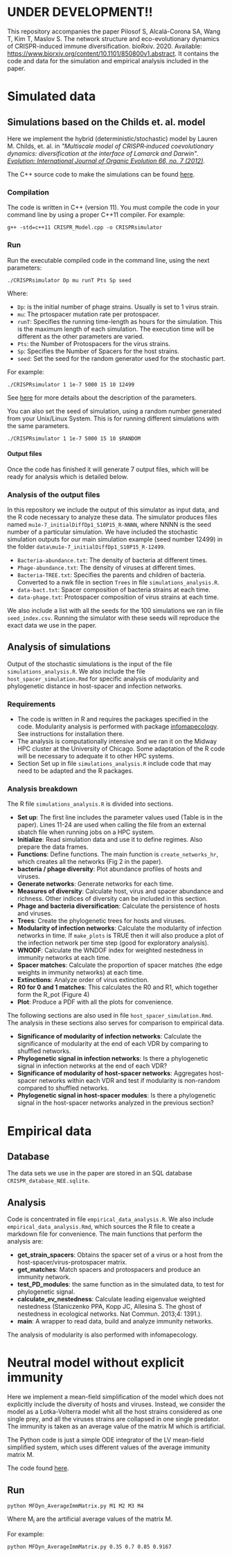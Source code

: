 # UNDER DEVELOPMENT!!

This repository accompanies the paper Pilosof S, Alcalá-Corona SA, Wang T, Kim T, Maslov S. The network structure and eco-evolutionary dynamics of CRISPR-induced immune diversification. bioRxiv. 2020. Available: <https://www.biorxiv.org/content/10.1101/850800v1.abstract>. It contains the code and data for the simulation and empirical analysis included in the paper.

# Simulated data

## Simulations based on the Childs et. al. model

Here we implement the hybrid (deterministic/stochastic) model by Lauren M. Childs, et. al. in *"Multiscale model of CRISPR‐induced coevolutionary dynamics: diversification at the interface of Lamarck and Darwin"*. [*Evolution: International Journal of Organic Evolution 66, no. 7 (2012)*](https://onlinelibrary.wiley.com/doi/abs/10.1111/j.1558-5646.2012.01595.x).


The C++ source code to make the simulations can be found [here](https://github.com/Ecological-Complexity-Lab/CRISPR_networks/blob/master/SourceCodeSimulatior/CRISPR_Model.cpp). 

### Compilation

The code is written in C++ (version 11). You must compile the code in your command line by using a proper C++11 compiler.
For example:
```
g++ -std=c++11 CRISPR_Model.cpp -o CRISPRsimulator
```

### Run

Run the executable compiled code in the command line, using the next parameters:
```
./CRISPRsimulator Dp mu runT Pts Sp seed 
```
Where:
* `Dp`: is the initial number of phage strains. Usually is set to 1 virus strain.
* `mu`: The prtospacer mutation rate per protospacer.
* `runT`: Specifies the running time-length as hours for the simulation. This is the maximum length of each simulation. The execution time will be different as the other parameters are varied. 
* `Pts`: the Number of Protospacers for the virus strains.
* `Sp`: Specifies the Number of Spacers for the host strains.
* `seed`: Set the seed for the random generator used for the stochastic part.

For example:
```
./CRISPRsimulator 1 1e-7 5000 15 10 12499
```

See [here](https://onlinelibrary.wiley.com/doi/abs/10.1111/j.1558-5646.2012.01595.x) for more details about the description of the parameters. 


You can also set the seed of simulation, using a random number generated from your Unix/Linux System. This is for running different simulations with the same parameters.
```
./CRISPRsimulator 1 1e-7 5000 15 10 $RANDOM
```

#### Output files

Once the code has finished it will generate 7 output files, which will be ready for analysis which is detailed below.

### Analysis of the output files

In this repository we include the output of this simulator as input data, and the R code necessary to analyze these data. The simulator produces files named `mu1e-7_initialDiffDp1_S10P15_R-NNNN`, where NNNN is the seed number of a particular simulation. We have included the stochastic simulation outputs for our main simulation example (seed number 12499) in the folder `data\mu1e-7_initialDiffDp1_S10P15_R-12499`.

* `Bacteria-abundance.txt`: The density of bacteria at different times.
* `Phage-abundance.txt`: The density of viruses at different times.
* `Bacteria-TREE.txt`: Specifies the parents and children of bacteria. Converted to a nwk file in section `Trees` in file `simulations_analysis.R`.
* `data-bact.txt`: Spacer composition of bacteria strains at each time.
* `data-phage.txt`: Protospacer composition of virus strains at each time.

We also include a list with all the seeds for the 100 simulations we ran in file `seed_index.csv`. Running the simulator with these seeds will reproduce the exact data we use in the paper.

## Analysis of simulations

Output of the stochastic simulations is the input of the file `simulations_analysis.R`. We also include the file `host_spacer_simulation.Rmd` for specific analysis of modularity and phylogenetic distance in host-spacer and infection networks.

### Requirements

* The code is written in R and requires the packages specified in the code. Modularity analysis is performed with package [infomapecology](https://github.com/Ecological-Complexity-Lab/infomap_ecology_package). See instructions for installation there.
* The analysis is computationally intensive and we ran it on the Midway HPC cluster at the University of Chicago. Some adaptation of the R code will be necessary to adequate it to other HPC systems.
* Section Set up in file `simulations_analysis.R` include code that may need to be adapted and the R packages.

### Analysis breakdown

The R file `simulations_analysis.R` is divided into sections.

* **Set up**: The first line includes the parameter values used (Table is in the paper). Lines 11-24 are used when calling the file from an external sbatch file when running jobs on a HPC system.
* **Initialize**: Read simulation data and use it to define regimes. Also prepare the data frames.
* **Functions**: Define functions. The main function is `create_networks_hr`, which creates all the networks (Fig 2 in the paper).
* **bacteria / phage diversity**: Plot abundance profiles of hosts and viruses.
* **Generate networks**: Generate networks for each time.
* **Measures of diversity**: Calculate host, virus and spacer abundance and richness. Other indices of diversity can be included in this section.
* **Phage and bacteria diversification**: Calculate the persistence of hosts and viruses.
* **Trees**: Create the phylogenetic trees for hosts and viruses.
* **Modularity of infection networks**: Calculate the modularity of infection networks in time. If `make_plots` is TRUE then it will also produce a plot of the infection network per time step (good for exploratory analysis).
* **WNODF**: Calculate the WNDOF index for weighted nestedness in immunity networks at each time.
* **Spacer matches**: Calculate the proportion of spacer matches (the edge weights in immunity networks) at each time.
* **Extinctions**: Analyze order of virus extinction.
* **R0 for 0 and 1 matches**: This calculates the R0 and R1, which together form the R_pot (Figure 4)
* **Plot**: Produce a PDF with all the plots for convenience.

The following sections are also used in file `host_spacer_simulation.Rmd`. The analysis in these sections also serves for comparison to empirical data.

* **Significance of modularity of infection networks**: Calculate the significance of modularity at the end of each VDR by comparing to shuffled networks.
* **Phylogenetic signal in infection networks**: Is there a phylogenetic signal in infection networks at the end of each VDR?
* **Significance of modularity of host-spacer networks**: Aggregates host-spacer networks within each VDR and test if modularity is non-random compared to shuffled networks.
* **Phylogenetic signal in host-spacer modules**: Is there a phylogenetic signal in the host-spacer networks analyzed in the previous section?

# Empirical data

## Database

The data sets we use in the paper are stored in an SQL database `CRISPR_database_NEE.sqlite`.

## Analysis

Code is concentrated in file `empirical_data_analysis.R`. We also include `empirical_data_analysis.Rmd`, which sources the R file to create a markdown file for convenience. The main functions that perform the analysis are:

* **get_strain_spacers**: Obtains the spacer set of a virus or a host from the host-spacer/virus-protospacer matrix.
* **get_matches**: Match spacers and protospacers and produce an immunity network.
* **test_PD_modules**: the same function as in the simulated data, to test for phylogenetic signal.
* **calculate_ev_nestedness**: Calculate leading eigenvalue weighted nestedness (Staniczenko PPA, Kopp JC, Allesina S. The ghost of nestedness in ecological networks. Nat Commun. 2013;4: 1391.).
* **main**: A wrapper to read data, build and analyze immunity networks.

The analysis of modularity is also performed with infomapecology.


# Neutral model without explicit immunity

Here we implement a mean-field simplification of the model which does not explicitly include the diversity of hosts and viruses. Instead, we consider the model as a Lotka-Volterra model whit all the host strains considered as one single prey, and all the viruses strains are collapsed in one single predator. The immunity is taken as an average value of the matrix M which is artificial.

The Python code is just a simple ODE integrator of the LV mean-field simplified system, which uses different values of the average immunity matrix M.

The code found [here](https://github.com/Ecological-Complexity-Lab/CRISPR_networks/blob/master/MeanField-NeutralDynamics/MFDyn_AverageImmMatrix.py). 

## Run

```
python MFDyn_AverageImmMatrix.py M1 M2 M3 M4
```
Where M<sub>i</sub> are the artificial average values of the matrix M.

For example:
```
python MFDyn_AverageImmMatrix.py 0.35 0.7 0.85 0.9167
```
